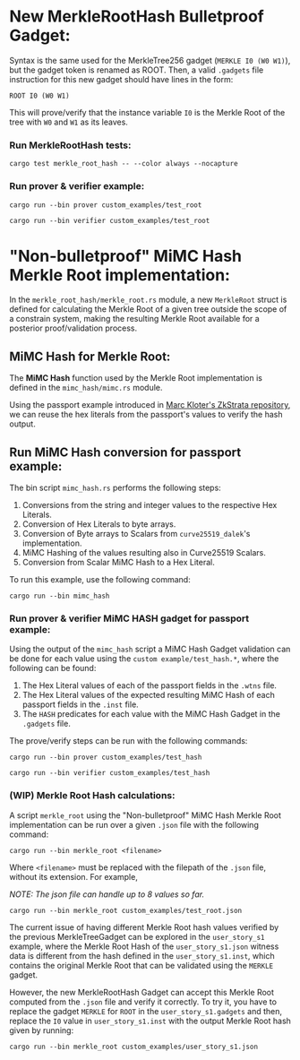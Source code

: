# New MerkleRootHash Bulletproof Gadget:
Syntax is the same used for the MerkleTree256 gadget (`MERKLE I0 (W0 W1)`), but the gadget token is renamed as ROOT.
Then, a valid `.gadgets` file instruction for this new gadget should have lines in the form:
```
ROOT I0 (W0 W1)
```
This will prove/verify that the instance variable `I0` is the Merkle Root of the tree with `W0` and `W1` as its leaves.

### Run MerkleRootHash tests:
```
cargo test merkle_root_hash -- --color always --nocapture
```

### Run prover & verifier example:

```
cargo run --bin prover custom_examples/test_root
```
```
cargo run --bin verifier custom_examples/test_root
```

# "Non-bulletproof" MiMC Hash Merkle Root implementation:

In the `merkle_root_hash/merkle_root.rs` module, a new `MerkleRoot` struct is defined
for calculating the Merkle Root of a given tree outside the scope of a constrain system,
making the resulting Merkle Root available for a posterior proof/validation process. 

## MiMC Hash for Merkle Root:

The **MiMC Hash** function used by the Merkle Root implementation is defined in the `mimc_hash/mimc.rs` module.

Using the passport example introduced in [Marc Kloter's ZkStrata repository](https://github.com/MarcKloter/zkStrata/tree/master/examples/passport), we can reuse the hex literals from the passport's values 
to verify the hash output.

## Run MiMC Hash conversion for passport example:

The bin script `mimc_hash.rs` performs the following steps: 
1. Conversions from the string and integer values to the respective Hex Literals.
2. Conversion of Hex Literals to byte arrays.
3. Conversion of Byte arrays to Scalars from `curve25519_dalek`'s implementation.
4. MiMC Hashing of the values resulting also in Curve25519 Scalars.
5. Conversion from Scalar MiMC Hash to a Hex Literal.

To run this example, use the following command:
```
cargo run --bin mimc_hash
```

### Run prover & verifier MiMC HASH gadget for passport example:
Using the output of the `mimc_hash` script a MiMC Hash Gadget validation can be done
for each value using the `custom example/test_hash.*`, where the following can be found:

1. The Hex Literal values of each of the passport fields in the `.wtns` file.
2. The Hex Literal values of the expected resulting MiMC Hash of each passport fields in the `.inst` file.
3. The `HASH` predicates for each value with the MiMC Hash Gadget in the `.gadgets` file. 

The prove/verify steps can be run with the following commands:
```
cargo run --bin prover custom_examples/test_hash
```
```
cargo run --bin verifier custom_examples/test_hash
```

### (WIP) Merkle Root Hash calculations:

A script `merkle_root` using the "Non-bulletproof" MiMC Hash Merkle Root implementation can be run over a given
`.json` file with the following command:

```
cargo run --bin merkle_root <filename>
```

Where `<filename>` must be replaced with the filepath of the `.json` file, without its extension. For example,

*NOTE: The json file can handle up to 8 values so far.*

```
cargo run --bin merkle_root custom_examples/test_root.json
```

The current issue of having different Merkle Root hash values verified by the previous MerkleTreeGadget can be explored in the
`user_story_s1` example, where the Merkle Root Hash of the `user_story_s1.json` witness data is different from the hash
defined in the `user_story_s1.inst`, which contains the original Merkle Root that can be validated using the `MERKLE` gadget.

However, the new MerkleRootHash Gadget can accept this Merkle Root computed from the `.json` file and verify it correctly. 
To try it, you have to replace the gadget `MERKLE` for `ROOT` in the `user_story_s1.gadgets` and then,
replace the `I0` value in `user_story_s1.inst` with the output Merkle Root hash given by running:
```
cargo run --bin merkle_root custom_examples/user_story_s1.json
```
